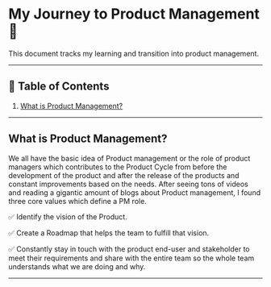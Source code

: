 # My Journey to Product Management 🚀

This document tracks my learning and transition into product management.

---

## 📌 Table of Contents
1. [What is Product Management?](#what-is-product-management)
---

## What is Product Management?
We all have the basic idea of Product management or the role of product managers which contributes to the Product Cycle from before the development of the product and after the release of the products and constant improvements based on the needs. After seeing tons of videos and reading a gigantic amount of blogs about Product management, I found three core values which define a PM role.

✅️ Identify the vision of the Product.

✅️ Create a Roadmap that helps the team to fulfill that vision.

✅️ Constantly stay in touch with the product end-user and stakeholder to meet their requirements and share with the entire team so the whole team understands what we are doing and why.

---



